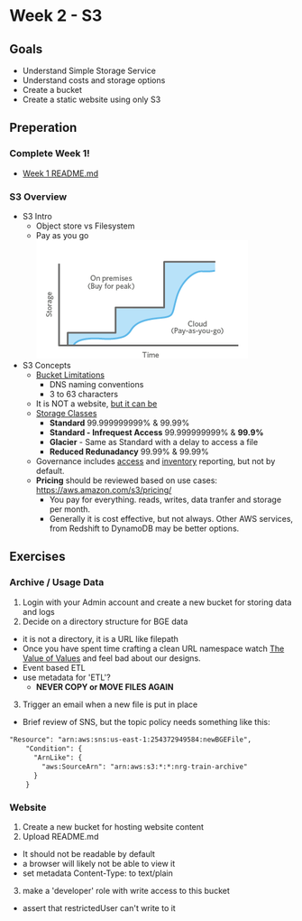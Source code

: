 # Week 2 - S3

## Goals
- Understand Simple Storage Service
- Understand costs and storage options
- Create a bucket
- Create a static website using only S3

## Preperation
 ### Complete Week 1!
  - [Week 1 README.md](../Week1/README.md)
 
### S3 Overview
- S3 Intro
  - Object store vs Filesystem
  - Pay as you go ![Pay as you go](payasyougo_graph.df80f7f5ba4e4689bf270ff1e7d3064e7e2173c8.png)
- S3 Concepts
  - [Bucket Limitations](http://docs.aws.amazon.com/AmazonS3/latest/dev/BucketRestrictions.html)
    - DNS naming conventions
    - 3 to 63 characters
  - It is NOT a website, [but it can be](http://docs.aws.amazon.com/AmazonS3/latest/dev/ManagingBucketWebsiteConfig.html) 
  - [Storage Classes](
http://docs.aws.amazon.com/AmazonS3/latest/dev/storage-class-intro.html)
    - __Standard__ 99.999999999% & 99.99%
    - __Standard - Infrequest Access__ 99.999999999% & __99.9%__
    - __Glacier__ - Same as Standard with a delay to access a file
    - __Reduced Redunadancy__ 99.99% & 99.99%
  - Governance includes [access](http://docs.aws.amazon.com/AmazonS3/latest/dev/cloudtrail-logging.html) and [inventory](http://docs.aws.amazon.com/AmazonS3/latest/dev/storage-inventory.html) reporting, but not by default.
  - __Pricing__ should be reviewed based on use cases: https://aws.amazon.com/s3/pricing/
    - You pay for everything. reads, writes, data tranfer and storage per month.
    - Generally it is cost effective, but not always.  Other AWS services, from Redshift to DynamoDB may be better options.



## Exercises

### Archive / Usage Data
1. Login with your Admin account and create a new bucket for storing data and logs
2. Decide on a directory structure for BGE data
 - it is not a directory, it is a URL like filepath
 - Once you have spent time crafting a clean URL namespace watch [The Value of Values](https://www.infoq.com/presentations/Value-Values) and feel bad about our designs.
 - Event based ETL
 - use metadata for 'ETL'? 
   - __NEVER COPY or MOVE FILES AGAIN__
3. Trigger an email when a new file is put in place
  - Brief review of SNS, but the topic policy needs something like this:
  ```
  "Resource": "arn:aws:sns:us-east-1:254372949584:newBGEFile",
      "Condition": {
        "ArnLike": {
          "aws:SourceArn": "arn:aws:s3:*:*:nrg-train-archive"
        }
      }
```

### Website
1. Create a new bucket for hosting website content
2. Upload README.md
 - It should not be readable by default
 - a browser will likely not be able to view it
 - set metadata Content-Type: to text/plain
3. make a 'developer' role with write access to this bucket
 - assert that restrictedUser can't write to it
 